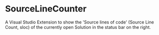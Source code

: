 # SourceLineCounter
A Visual Studio Extension to show the 'Source lines of code' (Source Line Count, sloc) of the currently open Solution in the status bar on the right.
